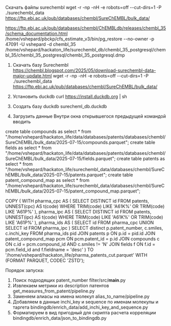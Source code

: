 Скачать файлы surechembl
wget -r -np -nH -e robots=off --cut-dirs=1 -P ./surechembl_data https://ftp.ebi.ac.uk/pub/databases/chembl/SureChEMBL/bulk_data/

https://ftp.ebi.ac.uk/pub/databases/chembl/ChEMBLdb/releases/chembl_35/schema_documentation.html
/home/vshepard/pbckp/cfs_estimate_v3/bin/pg_restore --no-owner -p 47091 -U vshepard -d chembl_35 /home/vshepard/hackaton_life/surechembl_db/chembl_35_postgresql/chembl_35/chembl_35_postgresql/chembl_35_postgresql.dmp



1. Скачать базу Surechembl
https://chembl.blogspot.com/2025/05/download-surechembl-data-major-update.html
wget -r -np -nH -e robots=off --cut-dirs=1 -P ./surechembl_data https://ftp.ebi.ac.uk/pub/databases/chembl/SureChEMBL/bulk_data/

2. Установить duckdb
curl https://install.duckdb.org | sh

3. Создать базу
duckdb surecheml_db.duckdb

4. Загрузить данные
Внутри окна открывшегося предыдущей командой вводить

create table compounds as select * from "/home/vshepard/hackaton_life/data/databases/patents/databases/chembl/SureChEMBL/bulk_data/2025-07-15/compounds.parquet";
create table fields as select * from "/home/vshepard/hackaton_life/data/databases/patents/databases/chembl/SureChEMBL/bulk_data/2025-07-15/fields.parquet";
create table patents as select * from "/home/vshepard/hackaton_life/surechembl_data/databases/chembl/SureChEMBL/bulk_data/2025-07-15/patents.parquet";
create table patent_compound_map as select * from "/home/vshepard/hackaton_life/surechembl_data/databases/chembl/SureChEMBL/bulk_data/2025-07-15/patent_compound_map.parquet";


COPY (
      WITH pharma_cpc AS (
          SELECT DISTINCT id
          FROM patents, UNNEST(cpc) AS t(code)
          WHERE TRIM(code) LIKE 'A61K%' OR TRIM(code) LIKE 'A61P%'
      ),
      pharma_ipc AS (
          SELECT DISTINCT id
          FROM patents, UNNEST(ipc) AS t(code)
          WHERE TRIM(code) LIKE 'A61K%' OR TRIM(code) LIKE 'A61P%'
      ),
      pharma_ids AS (
          SELECT id FROM pharma_cpc
          UNION
          SELECT id FROM pharma_ipc
      )
      SELECT distinct
          p.patent_number,
          c.smiles,
          c.inchi_key
      FROM pharma_ids pid
      JOIN patents p ON p.id = pid.id
      JOIN patent_compound_map pcm ON pcm.patent_id = p.id
      JOIN compounds c ON c.id = pcm.compound_id AND c.smiles != 'N'
      JOIN fields f ON f.id = pcm.field_id and f.fieldname = 'desc'
  )
  TO '/home/vshepard/hackaton_life/pharma_patents_cut.parquet'
  WITH (FORMAT PARQUET, CODEC 'ZSTD');



Порядок запуска:

1. Поиск подходящих patent_number
filter/src/__main__.py
2. Извлекаем метрики из description патентов
get_measures_from_patent/pipeline.py
3. Заменяем алиасы на имена молекул
alias_to_name/pipeline.py
4. Добавляем в данные inchi_key и sequence по именам молекулы и таргета
bindingdb/enrich_data/add_inchi_key_and_sequence.py
5. Форматируем в вид пригодный для скрипта расчета корреляции
bindingdb/enrich_data/json_to_bindingdb.py



